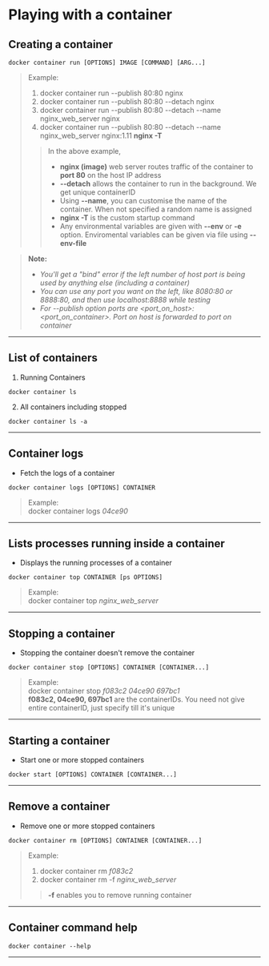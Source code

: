 # **Playing with a container**  

## Creating a container  
```
docker container run [OPTIONS] IMAGE [COMMAND] [ARG...]  
```
> Example:  
> 1. docker container run --publish 80:80 nginx  
> 2. docker container run --publish 80:80 --detach nginx  
> 3. docker container run --publish 80:80 --detach --name nginx_web_server  nginx  
> 4. docker container run --publish 80:80 --detach --name nginx_web_server  nginx:1.11 **nginx -T**
>
>> In the above example,  
>> * **nginx (image)** web server routes traffic of the container to **port 80** on the host IP address  
>> * **--detach** allows the container to run in the background. We get unique containerID  
>> * Using **--name**, you can customise the name of the container. When not specified a random name is assigned
>> * **nginx -T** is the custom startup command  
>> * Any environmental variables are given with **--env** or **-e** option. Enviromental variables can be given via file using **--env-file**  

> **Note:**
>* *You'll get a "bind" error if the left number of host port is being used by anything else (including a container)*
>* *You can use any port you want on the left, like 8080:80 or 8888:80, and then use localhost:8888 while testing*
>* *For --publish option ports are <port_on_host>:<port_on_container>. Port on host is forwarded to port on container*
---

## List of containers  
1. Running Containers
```
docker container ls  
```
2. All containers including stopped
```
docker container ls -a  
```
---

## Container logs
* Fetch the logs of a container
```
docker container logs [OPTIONS] CONTAINER
```
> Example:  
> docker container logs *04ce90*
---

## Lists processes running inside a container
* Displays the running processes of a container
```
docker container top CONTAINER [ps OPTIONS]
```
> Example:  
> docker container top *nginx_web_server*
---

## Stopping a container
* Stopping the container doesn't remove the container
```
docker container stop [OPTIONS] CONTAINER [CONTAINER...]   
```
> Example:  
> docker container stop *f083c2 04ce90 697bc1*  
> **f083c2, 04ce90, 697bc1** are the containerIDs. You need not give entire containerID, just specify till it's unique
---

## Starting a container  
* Start one or more stopped containers
```
docker start [OPTIONS] CONTAINER [CONTAINER...]
```
---

## Remove a container
* Remove one or more stopped containers
```
docker container rm [OPTIONS] CONTAINER [CONTAINER...]
```
> Example:  
> 1. docker container rm *f083c2*
> 2. docker container rm -f *nginx_web_server*  
>> **-f** enables you to remove running container
---

## Container command help
```
docker container --help  
```
---
